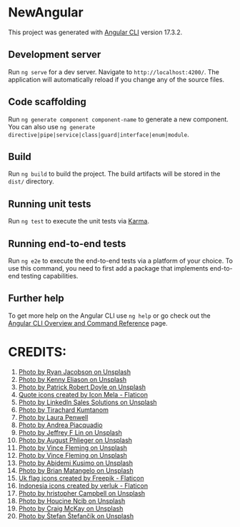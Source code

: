 # NewAngular

This project was generated with [Angular CLI](https://github.com/angular/angular-cli) version 17.3.2.

## Development server

Run `ng serve` for a dev server. Navigate to `http://localhost:4200/`. The application will automatically reload if you change any of the source files.

## Code scaffolding

Run `ng generate component component-name` to generate a new component. You can also use `ng generate directive|pipe|service|class|guard|interface|enum|module`.

## Build

Run `ng build` to build the project. The build artifacts will be stored in the `dist/` directory.

## Running unit tests

Run `ng test` to execute the unit tests via [Karma](https://karma-runner.github.io).

## Running end-to-end tests

Run `ng e2e` to execute the end-to-end tests via a platform of your choice. To use this command, you need to first add a package that implements end-to-end testing capabilities.

## Further help

To get more help on the Angular CLI use `ng help` or go check out the [Angular CLI Overview and Command Reference](https://angular.io/cli) page.

# CREDITS:
1. [Photo by Ryan Jacobson on Unsplash](https://unsplash.com/photos/black-bicycle-parked-in-front-of-building-cXUOQWdRV4I)
2. [Photo by  Kenny Eliason on Unsplash](https://unsplash.com/photos/a-group-of-people-in-a-room-with-a-projector-screen-1-aA2Fadydc)
3. [Photo by Patrick Robert Doyle on Unsplash](https://unsplash.com/photos/interior-building-OvXht_wi5Ew)
4. [Quote icons created by Icon Mela - Flaticon](https://www.flaticon.com/free-icons/quote)
5. [Photo by LinkedIn Sales Solutions on Unsplash](https://unsplash.com/@linkedinsalesnavigator?utm_content=creditCopyText&utm_medium=referral&utm_source=unsplash)
6. [Photo by Tirachard Kumtanom](https://www.pexels.com/photo/two-women-holding-pen-601170)
7. [Photo by Laura Penwell](https://www.pexels.com/photo/photo-of-windmills-during-dawn-3608056/)
8. [Photo by Andrea Piacquadio](https://www.pexels.com/photo/photo-of-a-woman-thinking-941555/)
9. [Photo by Jeffrey F Lin on Unsplash](https://unsplash.com/photos/man-playing-soccer-on-the-field-6k0VD3xNw6U?utm_content=creditCopyText&utm_medium=referral&utm_source=unsplash)
10. [Photo by August Phlieger on Unsplash](https://unsplash.com/photos/2-boys-playing-basketball-on-basketball-court-CREqtqgBFcU?utm_content=creditCopyText&utm_medium=referral&utm_source=unsplash)
11. [Photo by Vince Fleming on Unsplash](https://unsplash.com/photos/women-playing-volleyball-inside-court-aZVpxRydiJk?utm_content=creditCopyText&utm_medium=referral&utm_source=unsplash)
12. [Photo by Vince Fleming on Unsplash](https://unsplash.com/photos/person-holding-arrow-PhwLrQ40XG0?utm_content=creditCopyText&utm_medium=referral&utm_source=unsplash)
13. [Photo by Abidemi Kusimo on Unsplash](https://unsplash.com/photos/person-holding-white-and-black-soccer-ball-vPkECXu8IM4?utm_content=creditCopyText&utm_medium=referral&utm_source=unsplash)
14. [Photo by Brian Matangelo on Unsplash](https://unsplash.com/photos/person-in-swimming-goggles-in-swimming-pool--BUPaAMSOdE?utm_content=creditCopyText&utm_medium=referral&utm_source=unsplash)
15. [Uk flag icons created by Freepik - Flaticon](https://www.flaticon.com/free-icons/uk-flag)
16. [Indonesia icons created by verluk - Flaticon](https://www.flaticon.com/free-icons/indonesia)
16. [Photo by hristopher Campbell on Unsplash](https://www.flaticon.com/free-icons/indonesia)
17. [Photo by Houcine Ncib on Unsplash](https://unsplash.com/@houcinencibphotography?utm_content=creditCopyText&utm_medium=referral&utm_source=unsplash)
18. [Photo by Craig McKay on Unsplash](https://unsplash.com/@bigbeardweebeard?utm_content=creditCopyText&utm_medium=referral&utm_source=unsplash)
19. [Photo by Štefan Štefančík on Unsplash](https://unsplash.com/photos/smiling-woman-wearing-white-and-black-pinstriped-collared-top-QXevDflbl8A?utm_content=creditCopyText&utm_medium=referral&utm_source=unsplash)
